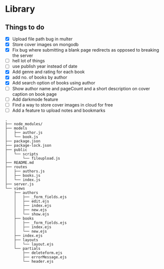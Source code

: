 # Library 

## Things to do

- [X] Upload file path bug in multer
- [X] Store cover images on mongodb
- [X] Fix bug where submitting a blank page redirects as opposed to breaking the server
- [ ] hell lot of things
- [ ] use publish year instead of date
- [X] Add genre and rating for each book 
- [X] add no. of books by author
- [X] Add search option of books using author
- [ ] Show author name and pageCount and a short description on cover caption on book page
- [ ] Add darkmode feature
- [ ] Find a way to store cover images in cloud for free 
- [ ] Add a feature to upload notes and bookmarks

```
.
├── node_modules/
├── models
│   ├── author.js
│   └── book.js
├── package.json
├── package-lock.json
├── public
│   └── scripts
│       └── fileupload.js
├── README.md
├── routes
│   ├── authors.js
│   ├── books.js
│   └── index.js
├── server.js
└── views
    ├── authors
    │   ├── _form_fields.ejs
    │   ├── edit.ejs
    │   ├── index.ejs
    │   ├── new.ejs
    │   └── show.ejs
    ├── books
    │   ├── _form_fields.ejs
    │   ├── index.ejs
    │   └── new.ejs
    ├── index.ejs
    ├── layouts
    │   └── layout.ejs
    └── partials
        ├── deleteform.ejs
        ├── errorMessage.ejs
        └── header.ejs

```